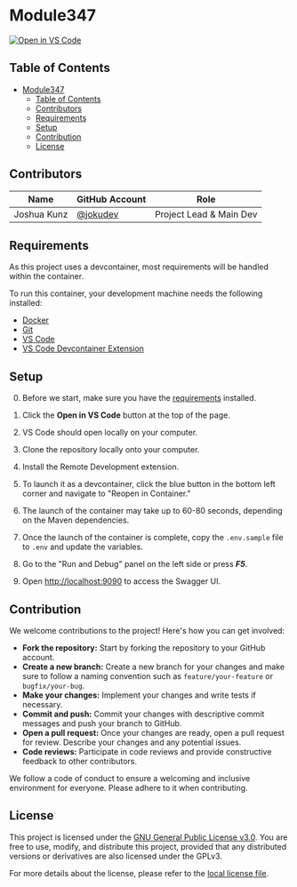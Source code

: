 # Module347

[![Open in VS Code](https://img.shields.io/badge/Open%20in-VS%20Code-blue?logo=visual-studio-code)](https://vscode.dev/redirect?url=vscode://vscode.git/clone?url=https://github.com/bbzbl-it-joku/Module347.git)

## Table of Contents

- [Module347](#module347)
  - [Table of Contents](#table-of-contents)
  - [Contributors](#contributors)
  - [Requirements](#requirements)
  - [Setup](#setup)
  - [Contribution](#contribution)
  - [License](#license)

## Contributors

| Name | GitHub Account | Role |
|------|----------------|------|
| Joshua Kunz | [@jokudev](https://github.com/jokudev) | Project Lead & Main Dev |

## Requirements

As this project uses a devcontainer, most requirements will be handled within the container.

To run this container, your development machine needs the following installed:

- [Docker](https://docs.docker.com/get-docker/)
- [Git](https://git-scm.com)
- [VS Code](https://code.visualstudio.com)
- [VS Code Devcontainer Extension](https://marketplace.visualstudio.com/items?itemName=ms-vscode-remote.remote-containers)

## Setup

0. Before we start, make sure you have the [requirements](#requirements) installed.

1. Click the __Open in VS Code__ button at the top of the page.

2. VS Code should open locally on your computer.

3. Clone the repository locally onto your computer.

4. Install the Remote Development extension.

5. To launch it as a devcontainer, click the blue button in the bottom left corner and navigate to "Reopen in Container."

6. The launch of the container may take up to 60-80 seconds, depending on the Maven dependencies.

7. Once the launch of the container is complete, copy the `.env.sample` file to `.env` and update the variables.

8. Go to the "Run and Debug" panel on the left side or press ___F5___.

9. Open [http://localhost:9090](http://localhost:9090) to access the Swagger UI.

## Contribution

We welcome contributions to the project! Here's how you can get involved:

- __Fork the repository:__ Start by forking the repository to your GitHub account.
- __Create a new branch:__ Create a new branch for your changes and make sure to follow a naming convention such as `feature/your-feature` or `bugfix/your-bug`.
- __Make your changes:__ Implement your changes and write tests if necessary.
- __Commit and push:__ Commit your changes with descriptive commit messages and push your branch to GitHub.
- __Open a pull request:__ Once your changes are ready, open a pull request for review. Describe your changes and any potential issues.
- __Code reviews:__ Participate in code reviews and provide constructive feedback to other contributors.

We follow a code of conduct to ensure a welcoming and inclusive environment for everyone. Please adhere to it when contributing.

## License

This project is licensed under the [GNU General Public License v3.0](https://www.gnu.org/licenses/gpl-3.0.en.html). You are free to use, modify, and distribute this project, provided that any distributed versions or derivatives are also licensed under the GPLv3.

For more details about the license, please refer to the [local license file](LICENSE).
